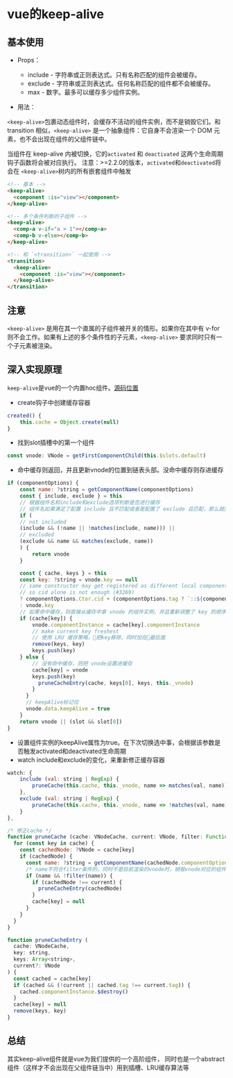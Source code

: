 # vue的keep-alive

## 基本使用

* Props：

	* include - 字符串或正则表达式。只有名称匹配的组件会被缓存。
	* exclude - 字符串或正则表达式。任何名称匹配的组件都不会被缓存。
	* max - 数字。最多可以缓存多少组件实例。

* 用法：

<code>&lt;keep-alive&gt;</code>包裹动态组件时，会缓存不活动的组件实例，而不是销毁它们。和 transition 相似，<code>&lt;keep-alive&gt;</code> 是一个抽象组件：它自身不会渲染一个 DOM 元素，也不会出现在组件的父组件链中。

当组件在 keep-alive 内被切换，它的```activated``` 和 ```deactivated``` 这两个生命周期钩子函数将会被对应执行。
注意：>=2.2.0的版本，```activated```和```deactivated```将会在 <code>&lt;keep-alive&gt;</code>树内的所有嵌套组件中触发

```html
<!-- 基本 -->
<keep-alive>
  <component :is="view"></component>
</keep-alive>

<!-- 多个条件判断的子组件 -->
<keep-alive>
  <comp-a v-if="a > 1"></comp-a>
  <comp-b v-else></comp-b>
</keep-alive>

<!-- 和 `<transition>` 一起使用 -->
<transition>
  <keep-alive>
    <component :is="view"></component>
  </keep-alive>
</transition>
```

## 注意
<code>&lt;keep-alive&gt;</code> 是用在其一个直属的子组件被开关的情形。如果你在其中有 v-for 则不会工作。如果有上述的多个条件性的子元素，<code>&lt;keep-alive&gt;</code> 要求同时只有一个子元素被渲染。

## 深入实现原理
```keep-alive```是vue的一个内置hoc组件。[源码位置](https://github.com/vuejs/vue/blob/dev/src/core/components/keep-alive.js)

* create钩子中创建缓存容器
```javascript
created() {
	this.cache = Object.create(null)
}
```
* 找到slot插槽中的第一个组件
```javascript
const vnode: VNode = getFirstComponentChild(this.$slots.default)
```

* 命中缓存则返回，并且更新vnode的位置到链表头部。没命中缓存则存进缓存
```javascript
if (componentOptions) {
	const name: ?string = getComponentName(componentOptions)
	const { include, exclude } = this
	// 根据组件名和include和exclude选项判断是否进行缓存
	// 组件名如果满足了配置 include 且不匹配或者是配置了 exclude 且匹配，那么就直接返回这个组件的 vnode，否则的话走下一步缓存：
	if (
	// not included
	(include && (!name || !matches(include, name))) ||
	// excluded
	(exclude && name && matches(exclude, name))
	) {
		return vnode
	}

	const { cache, keys } = this
	const key: ?string = vnode.key == null
	// same constructor may get registered as different local components
	// so cid alone is not enough (#3269)
	? componentOptions.Ctor.cid + (componentOptions.tag ? `::${componentOptions.tag}` : '')
	: vnode.key
	// 如果命中缓存，则直接从缓存中拿 vnode 的组件实例，并且重新调整了 key 的顺序放在了最后一个
	if (cache[key]) {
		vnode.componentInstance = cache[key].componentInstance
		// make current key freshest
		// 使用 LRU 缓存策略，把key移除，同时加在最后面
		remove(keys, key)
		keys.push(key)
	} else {
        // 没有命中缓存，则把 vnode设置进缓存
        cache[key] = vnode
        keys.push(key)
          pruneCacheEntry(cache, keys[0], keys, this._vnode)
        }
      }
      // keepAlive标记位
      vnode.data.keepAlive = true
    }
    return vnode || (slot && slot[0])
}
```
* 设置组件实例的keepAlive属性为true。在下次切换选中事，会根据该参数是否触发activated和deactivated生命周期
* watch include和exclude的变化，来重新修正缓存容器
```javascript
watch: {
    include (val: string | RegExp) {
        pruneCache(this.cache, this._vnode, name => matches(val, name))
    },
    exclude (val: string | RegExp) {
        pruneCache(this.cache, this._vnode, name => !matches(val, name))
    }
},

/* 修正cache */
function pruneCache (cache: VNodeCache, current: VNode, filter: Function) {
  for (const key in cache) {
    const cachedNode: ?VNode = cache[key]
    if (cachedNode) {
      const name: ?string = getComponentName(cachedNode.componentOptions)
      /* name不符合filter条件的，同时不是目前渲染的vnode时，销毁vnode对应的组件实例（Vue实例），并从cache中移除 */
      if (name && !filter(name)) {
        if (cachedNode !== current) {
          pruneCacheEntry(cachedNode)
        }
        cache[key] = null
      }
    }
  }
} 

function pruneCacheEntry (
  cache: VNodeCache,
  key: string,
  keys: Array<string>,
  current?: VNode
) {
  const cached = cache[key]
  if (cached && (!current || cached.tag !== current.tag)) {
    cached.componentInstance.$destroy()
  }
  cache[key] = null
  remove(keys, key)
}
```

## 总结
其实keep-alive组件就是vue为我们提供的一个高阶组件， 同时也是一个abstract组件（这样才不会出现在父组件链当中）用到插槽、LRU缓存算法等


